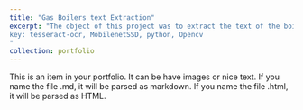 ```yaml
---
title: "Gas Boilers text Extraction"
excerpt: "The object of this project was to extract the text of the boiler plates and detect the gas pipes for safety purposes. For text extraction I used tesseract-ocr and MobilenetSSD for pipe detection. <br />
key: tesseract-ocr, MobilenetSSD, python, Opencv
"
collection: portfolio
---
```


This is an item in your portfolio. It can be have images or nice text. If you name the file .md, it will be parsed as markdown. If you name the file .html, it will be parsed as HTML.
